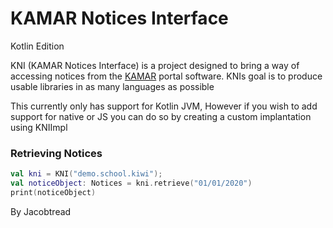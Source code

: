 # KAMAR Notices Interface

Kotlin Edition

KNI (KAMAR Notices Interface) is a project designed to bring a way of accessing notices from
the [KAMAR](https://kamar.nz) portal software. KNIs goal is to produce usable libraries in as many languages as possible

This currently only has support for Kotlin JVM, However if you wish to add support for native or JS you can do so by
creating a custom implantation using KNIImpl

### Retrieving Notices

```kotlin
val kni = KNI("demo.school.kiwi");
val noticeObject: Notices = kni.retrieve("01/01/2020")
print(noticeObject)
```

By Jacobtread